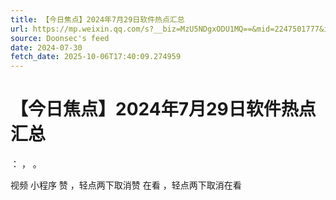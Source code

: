 ```yaml
---
title: 【今日焦点】2024年7月29日软件热点汇总
url: https://mp.weixin.qq.com/s?__biz=MzU5NDgxODU1MQ==&mid=2247501777&idx=1&sn=f8877649e31ac1f3d71a69b4cb431342
source: Doonsec's feed
date: 2024-07-30
fetch_date: 2025-10-06T17:40:09.274959
---
```


# 【今日焦点】2024年7月29日软件热点汇总

：
，
。

视频
小程序
赞
，轻点两下取消赞
在看
，轻点两下取消在看